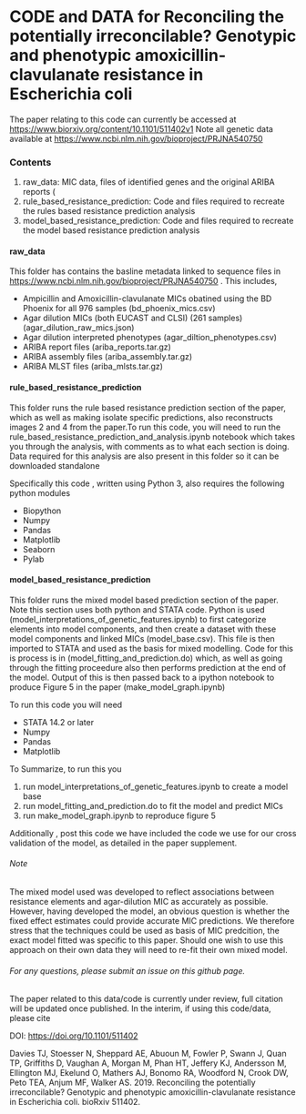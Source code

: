 # CODE and DATA for Reconciling the potentially irreconcilable? Genotypic and phenotypic amoxicillin-clavulanate resistance in Escherichia coli

<pr> The paper relating to this code can currently be accessed at https://www.biorxiv.org/content/10.1101/511402v1 </pr>
<pr> Note all genetic data available at https://www.ncbi.nlm.nih.gov/bioproject/PRJNA540750 </pr>


### Contents
<ol>
  <li> raw_data: MIC data, files of identified genes and the original ARIBA reports (</li>
  <li> rule_based_resistance_prediction: Code and files required to recreate the rules based resistance prediction analysis </li>
  <li> model_based_resistance_prediction: Code and files required to recreate the model based resistance prediction analysis </li>
  </ol>

#### raw_data

This folder has contains the basline metadata linked to sequence files in https://www.ncbi.nlm.nih.gov/bioproject/PRJNA540750 . This includes, 

- Ampicillin and Amoxicillin-clavulanate MICs obatined using the BD Phoenix for all 976 samples (bd_phoenix_mics.csv)
- Agar dilution MICs (both EUCAST and CLSI) (261 samples) (agar_dilution_raw_mics.json)
- Agar dilution interpreted phenotypes (agar_diltion_phenotypes.csv)
- ARIBA report files (ariba_reports.tar.gz)
- ARIBA assembly files (ariba_assembly.tar.gz)
- ARIBA MLST files (ariba_mlsts.tar.gz)

#### rule_based_resistance_prediction

This folder runs the rule based resistance prediction section of the paper, which as well as making isolate specific predictions, also reconstructs images 2 and 4 from the paper.To run this code, you will need to run the rule_based_resistance_prediction_and_analysis.ipynb notebook which takes you through the analysis, with comments as to what each section is doing. Data required for this analysis are also present in this folder so it can be downloaded standalone

Specifically this code , written using Python 3, also requires the following python modules
- Biopython
- Numpy
- Pandas
- Matplotlib
- Seaborn
- Pylab

#### model_based_resistance_prediction

This folder runs the mixed model based prediction section of the paper. Note this section uses both python and STATA code.
Python is used (model_interpretations_of_genetic_features.ipynb) to first categorize elements into model components, and then create a dataset with these model components and linked MICs (model_base.csv).
This file is then imported to STATA and used as the basis for mixed modelling. Code for this is process is in (model_fitting_and_prediction.do) which, as well as going through the fitting proceedure also then performs prediction at the end of the model. Output of this is then passed back to a ipython notebook to produce Figure 5 in the paper (make_model_graph.ipynb)

To run this code you will need 
- STATA 14.2 or later
- Numpy
- Pandas
- Matplotlib

To Summarize, to run this you 
1. run model_interpretations_of_genetic_features.ipynb to create a model base
2. run model_fitting_and_prediction.do to fit the model and predict MICs
3. run make_model_graph.ipynb to reproduce figure 5


Additionally , post this code we have included the code we use for our cross validation of the model, as detailed in the paper supplement.


###### Note

The mixed model used was developed to reflect associations between resistance elements and agar-dilution MIC as accurately as possible. However, having developed the model, an obvious question is whether the fixed effect estimates could provide accurate MIC predictions. We therefore stress that the techniques could be used as basis of MIC predcition, the exact model fitted was specific to this paper. Should one wish to use this approach on their own data they will need to re-fit their own mixed model.

###### For any questions, please submit an issue on this github page.

The paper related to this data/code is currently under review, full citation will be updated once published. In the interim, 
if using this code/data, please cite

DOI: https://doi.org/10.1101/511402

<pr> Davies TJ, Stoesser N, Sheppard AE, Abuoun M, Fowler P, Swann J, Quan TP, Griffiths D, Vaughan A, Morgan M, Phan HT, Jeffery KJ, Andersson M, Ellington MJ, Ekelund O, Mathers AJ, Bonomo RA, Woodford N, Crook DW, Peto TEA, Anjum MF, Walker AS. 2019. Reconciling the potentially irreconcilable? Genotypic and phenotypic amoxicillin-clavulanate resistance in Escherichia coli. bioRxiv 511402. <pr>
